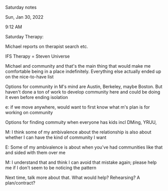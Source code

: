 Saturday notes

Sun, Jan 30, 2022

9:12 AM

Saturday Therapy:

Michael reports on therapist search etc.

IFS Therapy = Steven Universe

Michael and community and that's the main thing that would make me comfortable being in a place indefinitely. Everything else actually ended up on the nice-to-have list

Options for community in M's mind are Austin, Berkeley, maybe Boston. But haven't done a ton of work to develop community here and could be doing it even before ending isolation

e: if we move anywhere, would want to first know what m's plan is for working on community

Options for finding commuity when everyone has kids incl DMing, YRUU,

M: I think some of my ambivalence about the relationship is also about whether I can have the kind of community I want

E: Some of my ambivalence is about when you've had communities like that and sided with them over me

M: I understand that and think I can avoid that mistake again; please help me if I don't seem to be noticing the pattern

Next time, talk more about that. What would help? Rehearsing? A plan/contract?